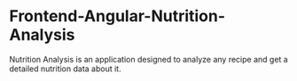 # Frontend-Angular-Nutrition-Analysis
Nutrition Analysis is an application designed to analyze any recipe and get a detailed nutrition data about it.
